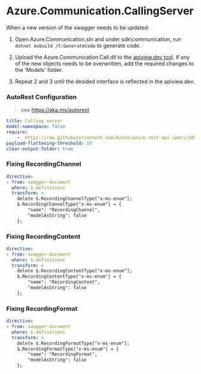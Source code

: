 # Azure.Communication.CallingServer

When a new version of the swagger needs to be updated:
1. Open Azure.Communication.sln and under sdk\communication, run `dotnet msbuild /t:GenerateCode` to generate code.

2. Upload the Azure.Communication.Call.dll to the [apiview.dev tool](https://apiview.dev/).
If any of the new objects needs to be overwritten, add the required changes to the 'Models' folder.

3. Repeat 2 and 3 until the desided interface is reflected in the apiview.dev.

### AutoRest Configuration
> see https://aka.ms/autorest

```yaml
title: Calling server
model-namespace: false
require:
    -  https://raw.githubusercontent.com/Azure/azure-rest-api-specs/3893616381e816729ef9cdd768e87fb2845e189d/specification/communication/data-plane/CallingServer/readme.md
payload-flattening-threshold: 10
clear-output-folder: true
```

### Fixing RecordingChannel 
``` yaml
directive:
- from: swagger-document
  where: $.definitions
  transform: >
    delete $.RecordingChannelType["x-ms-enum"];
    $.RecordingChannelType["x-ms-enum"] = {
        "name": "RecordingChannel",
        "modelAsString": false
    };
```

### Fixing RecordingContent
``` yaml
directive:
- from: swagger-document
  where: $.definitions
  transform: >
    delete $.RecordingContentType["x-ms-enum"];
    $.RecordingContentType["x-ms-enum"] = {
        "name": "RecordingContent",
        "modelAsString": false
    };
```
    
### Fixing RecordingFormat
``` yaml
directive:
- from: swagger-document
  where: $.definitions
  transform: >
    delete $.RecordingFormatType["x-ms-enum"];
    $.RecordingFormatType["x-ms-enum"] = {
        "name": "RecordingFormat",
        "modelAsString": false
    };
```
